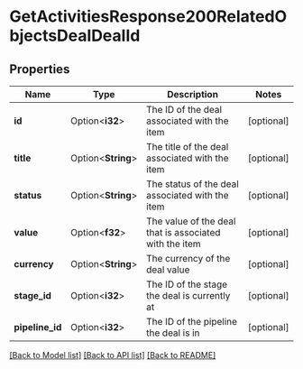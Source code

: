 # GetActivitiesResponse200RelatedObjectsDealDealId

## Properties

Name | Type | Description | Notes
------------ | ------------- | ------------- | -------------
**id** | Option<**i32**> | The ID of the deal associated with the item | [optional]
**title** | Option<**String**> | The title of the deal associated with the item | [optional]
**status** | Option<**String**> | The status of the deal associated with the item | [optional]
**value** | Option<**f32**> | The value of the deal that is associated with the item | [optional]
**currency** | Option<**String**> | The currency of the deal value | [optional]
**stage_id** | Option<**i32**> | The ID of the stage the deal is currently at | [optional]
**pipeline_id** | Option<**i32**> | The ID of the pipeline the deal is in | [optional]

[[Back to Model list]](../README.md#documentation-for-models) [[Back to API list]](../README.md#documentation-for-api-endpoints) [[Back to README]](../README.md)


